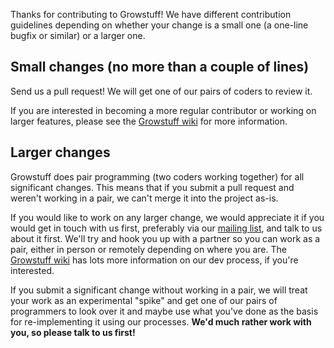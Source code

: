 Thanks for contributing to Growstuff!  We have different contribution
guidelines depending on whether your change is a small one (a one-line
bugfix or similar) or a larger one.

## Small changes (no more than a couple of lines)

Send us a pull request!  We will get one of our pairs of coders to
review it.

If you are interested in becoming a more regular contributor or working
on larger features, please see the [Growstuff
wiki](http://wiki.growstuff.org/) for more information.

## Larger changes

Growstuff does pair programming (two coders working together) for all
significant changes.  This means that if you submit a pull request and
weren't working in a pair, we can't merge it into the project as-is.

If you would like to work on any larger change, we would appreciate it
if you would get in touch with us first, preferably via our [mailing
list](http://lists.growstuff.org/mailman/listinfo/discuss), and talk to
us about it first.  We'll try and hook you up with a partner so you can
work as a pair, either in person or remotely depending on where you are.
The [Growstuff wiki](http://wiki.growstuff.org/) has lots more
information on our dev process, if you're interested.

If you submit a significant change without working in a pair, we will
treat your work as an experimental "spike" and get one of our pairs of
programmers to look over it and maybe use what you've done as the basis
for re-implementing it using our processes.  **We'd much rather work with
you, so please talk to us first!**

